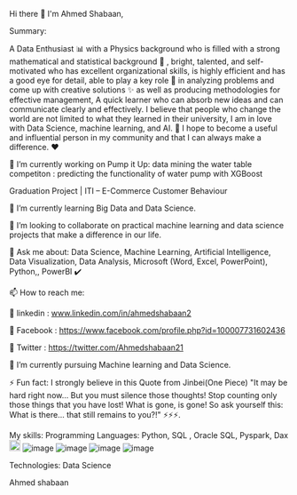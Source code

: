 Hi there 👋 I'm Ahmed Shabaan,

Summary:

A Data Enthusiast 📊 with a Physics background who is filled with a strong mathematical and statistical background 📜 , bright, talented, and self-motivated who has excellent organizational skills, is highly efficient and has a good eye for detail, able to play a key role 🚀 in analyzing problems and come up with creative solutions ✨ as well as producing methodologies for effective management, A quick learner who can absorb new ideas and can communicate clearly and effectively. I believe that people who change the world are not limited to what they learned in their university, I am in love with Data Science, machine learning, and AI. 🤖 I hope to become a useful and influential person in my community and that I can always make a difference. ♥ 



🔭 I’m currently working on Pump it Up: data mining the water table competiton : predicting the functionality of water pump with XGBoost 

  Graduation Project | ITI – E-Commerce Customer Behaviour

🌱 I’m currently learning Big Data and Data Science.

👯 I’m looking to collaborate on practical machine learning and data science projects that make a difference in our life.

💬 Ask me about: Data Science, Machine Learning, Artificial Intelligence, Data Visualization, Data Analysis, Microsoft (Word, Excel, PowerPoint), Python,, PowerBI ✔️

📫 How to reach me:

🔗 linkedin : www.linkedin.com/in/ahmedshabaan2

🔗 Facebook : https://www.facebook.com/profile.php?id=100007731602436

🔗 Twitter : https://twitter.com/Ahmedshabaan21

🌱 I’m currently pursuing Machine learning and Data Science.

⚡ Fun fact: I strongly believe in this Quote from Jinbei(One Piece) "It may be hard right now... But you must silence those thoughts! Stop counting only those 
  things that you have lost! What is gone, is gone! So ask yourself this: What is there... that still remains to you?!" ⚡⚡⚡.

My skills:
Programming Languages:
Python, SQL , Oracle SQL, Pyspark, Dax 
<img src="pic.jpeg" width="20" height="20" />
![image](https://github.com/A7med-Sh3baan/A7med-Sh3baan/assets/60860005/f1f4fc66-3302-429b-8f1a-5aec68566499)
![image](https://github.com/A7med-Sh3baan/A7med-Sh3baan/assets/60860005/36f31db4-5284-43a9-86b6-5fa4ad250f01)
![image](https://github.com/A7med-Sh3baan/A7med-Sh3baan/assets/60860005/241a541a-d38b-4dcd-b00b-860de98eff3a)
![image](https://github.com/A7med-Sh3baan/A7med-Sh3baan/assets/60860005/c656d155-9eef-40ed-ad7d-96af5144aa43)

Technologies:
Data Science

Ahmed shabaan
